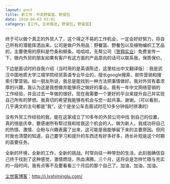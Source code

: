 ```yaml
---
layout: post
title: 新工作：开卖野餐篮、野餐包
date: 2010-04-03 03:01
category: [工作, 生命痕迹, 野餐包, 野餐篮]
---
```

终于可以做个真正的外贸人了，这个得之不易的工作机会，一定会好好努力，将自己所有的潜能挥洒出来。公司是做户外用品：野餐篮、野餐包以及植物编织工艺品 的，主要使用的原料是竹条和柳条。哈哈哈，先帮公司（<a href="http://www.sharonco.cn/docc/default.html" target="_blank">贺翔实业</a>）免费宣传一下，做内外贸的朋友如果有客户有这方面的产品意向的话可以联系我，保质保价。

下边是面试时的自我介绍（当时用的是英语陈述，这里给出中文翻译版）：我是武汉中国地质大学江城学院经贸英语专业毕业的，擅长google搜索、邮件营销和搜索引擎营销。如一朋友所说，我总是能找到一种方法把事情做好。我对外贸有着浓厚的兴趣，我认为这是我想做并能够将之做好的事业。我有一年中文网络营销的 工作经验，并且过去一年做的很好。现在我需要一个更好的平台来提升自己并实现自己所有的梦想。我真切的希望我能够有机会与您一起共事。谢谢。（可以看到， 几乎满文的主句都是“我”，这个是坐公车去面试时花10多分钟临时拼凑的）

没有外贸工作经验的我，能在这家成立了10多年的外贸公司中找 到自己的位置，真的很是庆幸，要感谢所有帮过我和给我这个机会的人。做为新人，我成功将自己的热情、激情、企盼与兴趣表露了出来，这可能是我能够留下来的主要原因。但同时我也清楚的知道，自己要学习和提升的东西还有好多好多，扬长补短是这个时期的首要任务。

全新的环境，全新的工作，全新的挑战。时常向往一种带劲的生活，此刻我确信自己终于找到了这种感觉，激情燃烧，热血沸腾。三个月，这将会是怎样忙碌与充实的一段时间，我有点等不及要看看三个月后的那个自己了。加油，加油，加油。

<a href="http://i.lvshiminglu.com/">尘世客博客</a>：<a href="http://i.lvshiminglu.com/">http://i.lvshiminglu.com/</a>

